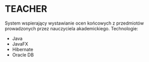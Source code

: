 # TEACHER
System wspierający wystawianie ocen końcowych z przedmiotów prowadzonych przez nauczyciela akademickiego.
Technologie:
- Java
- JavaFX
- Hibernate
- Oracle DB